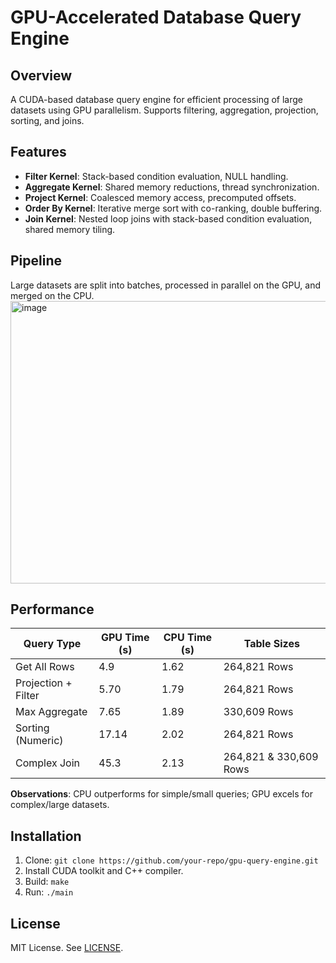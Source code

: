 # GPU-Accelerated Database Query Engine

## Overview
A CUDA-based database query engine for efficient processing of large datasets using GPU parallelism. Supports filtering, aggregation, projection, sorting, and joins.

## Features
- **Filter Kernel**: Stack-based condition evaluation, NULL handling.
- **Aggregate Kernel**: Shared memory reductions, thread synchronization.
- **Project Kernel**: Coalesced memory access, precomputed offsets.
- **Order By Kernel**: Iterative merge sort with co-ranking, double buffering.
- **Join Kernel**: Nested loop joins with stack-based condition evaluation, shared memory tiling.

## Pipeline
Large datasets are split into batches, processed in parallel on the GPU, and merged on the CPU.
<img width="912" height="452" alt="image" src="https://github.com/user-attachments/assets/a54a5d62-1dac-4090-8b47-5817a103a69f" />


## Performance
| Query Type | GPU Time (s) | CPU Time (s) | Table Sizes |
|------------|--------------|--------------|-------------|
| Get All Rows | 4.9 | 1.62 | 264,821 Rows |
| Projection + Filter | 5.70 | 1.79 | 264,821 Rows |
| Max Aggregate | 7.65 | 1.89 | 330,609 Rows |
| Sorting (Numeric) | 17.14 | 2.02 | 264,821 Rows |
| Complex Join | 45.3 | 2.13 | 264,821 & 330,609 Rows |

**Observations**: CPU outperforms for simple/small queries; GPU excels for complex/large datasets.

## Installation
1. Clone: `git clone https://github.com/your-repo/gpu-query-engine.git`
2. Install CUDA toolkit and C++ compiler.
3. Build: `make`
4. Run: `./main`


## License
MIT License. See [LICENSE](LICENSE).
